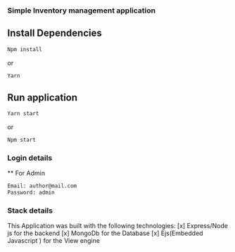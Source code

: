 ### Simple Inventory management application

## Install Dependencies

```bash
Npm install
```
or

```bash
Yarn
```

## Run application

```bash
Yarn start
```

or

```bash
Npm start
```

### Login details

** For Admin
```bash
Email: author@mail.com
Password: admin
```

### Stack details
This Application was built with the following technologies:
[x] Express/Node js for the backend
[x] MongoDb for the Database
[x] Ejs(Embedded Javascript ) for the View engine
